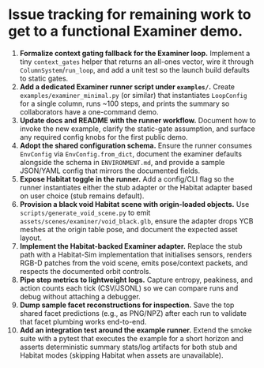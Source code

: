 # Issue tracking for remaining work to get to a functional Examiner demo.

1. **Formalize context gating fallback for the Examiner loop.** Implement a tiny `context_gates` helper that returns an all-ones vector, wire it through `ColumnSystem`/`run_loop`, and add a unit test so the launch build defaults to static gates.
2. **Add a dedicated Examiner runner script under `examples/`.** Create `examples/examiner_minimal.py` (or similar) that instantiates `LoopConfig` for a single column, runs ~100 steps, and prints the summary so collaborators have a one-command demo.
3. **Update docs and README with the runner workflow.** Document how to invoke the new example, clarify the static-gate assumption, and surface any required config knobs for the first public demo.
4. **Adopt the shared configuration schema.** Ensure the runner consumes `EnvConfig` via `EnvConfig.from_dict`, document the examiner defaults alongside the schema in `ENVIRONMENT.md`, and provide a sample JSON/YAML config that mirrors the documented fields.
5. **Expose Habitat toggle in the runner.** Add a config/CLI flag so the runner instantiates either the stub adapter or the Habitat adapter based on user choice (stub remains default).
6. **Provision a black void Habitat scene with origin-loaded objects.** Use `scripts/generate_void_scene.py` to emit `assets/scenes/examiner/void_black.glb`, ensure the adapter drops YCB meshes at the origin table pose, and document the expected asset layout.
7. **Implement the Habitat-backed Examiner adapter.** Replace the stub path with a Habitat-Sim implementation that initialises sensors, renders RGB-D patches from the void scene, emits pose/context packets, and respects the documented orbit controls.
8. **Pipe step metrics to lightweight logs.** Capture entropy, peakiness, and action counts each tick (CSV/JSONL) so we can compare runs and debug without attaching a debugger.
9. **Dump sample facet reconstructions for inspection.** Save the top shared facet predictions (e.g., as PNG/NPZ) after each run to validate that facet plumbing works end-to-end.
10. **Add an integration test around the example runner.** Extend the smoke suite with a pytest that executes the example for a short horizon and asserts deterministic summary stats/log artifacts for both stub and Habitat modes (skipping Habitat when assets are unavailable).